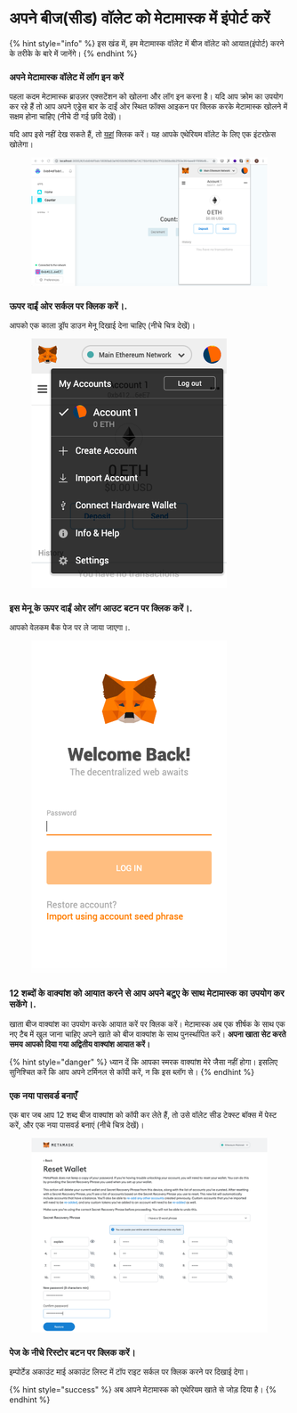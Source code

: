 # अपने बीज(सीड) वॉलेट को मेटामास्क में इंपोर्ट करें

{% hint style="info" %}
इस खंड में, हम मेटामास्क वॉलेट में बीज वॉलेट को आयात(इंपोर्ट) करने के तरीके के बारे में जानेंगे।
{% endhint %}

### अपने मेटामास्क वॉलेट में लॉग इन करें

पहला कदम मेटामास्क ब्राउज़र एक्सटेंशन को खोलना और लॉग इन करना है। यदि आप क्रोम का उपयोग कर रहे हैं तो आप अपने एड्रेस बार के दाईं ओर स्थित फॉक्स आइकन पर क्लिक करके मेटामास्क खोलने में सक्षम होना चाहिए (नीचे दी गई छवि देखें)।

यदि आप इसे नहीं देख सकते हैं, तो [यहां](https://chrome.google.com/webstore/search/metamask) क्लिक करें। यह आपके एथेरियम वॉलेट के लिए एक इंटरफ़ेस खोलेगा।

<figure><img src="../../.gitbook/assets/m-3.png" alt=""><figcaption></figcaption></figure>

### ऊपर दाईं ओर सर्कल पर क्लिक करें।.

आपको एक काला ड्रॉप डाउन मेनू दिखाई देना चाहिए (नीचे चित्र देखें)।

<figure><img src="../../.gitbook/assets/m-4.png" alt=""><figcaption></figcaption></figure>

### इस मेनू के ऊपर दाईं ओर लॉग आउट बटन पर क्लिक करें।.

आपको वेलकम बैक पेज पर ले जाया जाएगा।.

<figure><img src="../../.gitbook/assets/m-5 (1).png" alt=""><figcaption></figcaption></figure>

### 12 शब्दों के वाक्यांश को आयात करने से आप अपने बटुए के साथ मेटामास्क का उपयोग कर सकेंगे।.

खाता बीज वाक्यांश का उपयोग करके आयात करें पर क्लिक करें। मेटामास्क अब एक शीर्षक के साथ एक नए टैब में खुल जाना चाहिए अपने खाते को बीज वाक्यांश के साथ पुनर्स्थापित करें। **अपना खाता सेट करते समय आपको दिया गया अद्वितीय वाक्यांश आयात करें।**

{% hint style="danger" %}
ध्यान दें कि आपका स्मरक वाक्यांश मेरे जैसा नहीं होगा। इसलिए सुनिश्चित करें कि आप अपने टर्मिनल से कॉपी करें, न कि इस ब्लॉग से।
{% endhint %}

### एक नया पासवर्ड बनाएँ

एक बार जब आप 12 शब्द बीज वाक्यांश को कॉपी कर लेते हैं, तो उसे वॉलेट सीड टेक्स्ट बॉक्स में पेस्ट करें, और एक नया पासवर्ड बनाएं (नीचे चित्र देखें)।

<figure><img src="../../.gitbook/assets/seed pw.png" alt=""><figcaption></figcaption></figure>

### पेज के नीचे रिस्टोर बटन पर क्लिक करें।

इम्पोर्टेड अकाउंट माई अकाउंट लिस्ट में टॉप राइट सर्कल पर क्लिक करने पर दिखाई देगा।

{% hint style="success" %}
अब आपने मेटामास्क को एथेरियम खाते से जोड़ दिया है।
{% endhint %}
